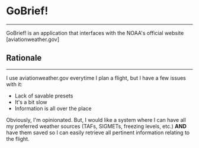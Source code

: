 # GoBrief!

---

GoBrief! is an application that interfaces with the NOAA's official website [aviationweather.gov]

## Rationale

---

I use aviationweather.gov everytime I plan a flight, but I have a few issues with it:

- Lack of savable presets
- It's a bit slow
- Information is all over the place

Obviously, I'm opinionated. But, I would like a system where I can have all my preferred weather sources (TAFs, SIGMETs, freezing levels, etc.) **AND** have them saved so I can easily retrieve all pertinent information relating to the flight.
